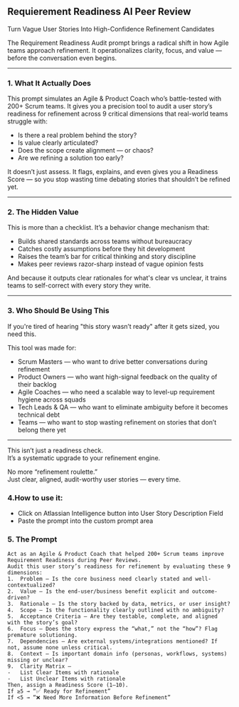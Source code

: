 ## Requierement Readiness AI Peer Review

Turn Vague User Stories Into High-Confidence Refinement Candidates

The Requirement Readiness Audit prompt brings a radical shift in how Agile teams approach refinement. It operationalizes clarity, focus, and value — before the conversation even begins.

----------

### 1. What It Actually Does

This prompt simulates an Agile & Product Coach who’s battle-tested with 200+ Scrum teams. It gives you a precision tool to audit a user story’s readiness for refinement across 9 critical dimensions that real-world teams struggle with:

-   Is there a real problem behind the story?
-   Is value clearly articulated?
-   Does the scope create alignment — or chaos?
-   Are we refining a solution too early?  
      
    

It doesn’t just assess. It flags, explains, and even gives you a Readiness Score — so you stop wasting time debating stories that shouldn’t be refined yet.

----------

### 2. The Hidden Value

This is more than a checklist. It’s a behavior change mechanism that:

-   Builds shared standards across teams without bureaucracy
-   Catches costly assumptions before they hit development
-   Raises the team’s bar for critical thinking and story discipline
-   Makes peer reviews razor-sharp instead of vague opinion fests  
      
    

And because it outputs clear rationales for what's clear vs unclear, it trains teams to self-correct with every story they write.

----------

### 3. Who Should Be Using This

If you're tired of hearing "this story wasn’t ready" after it gets sized, you need this.

This tool was made for:

-   Scrum Masters — who want to drive better conversations during refinement
-   Product Owners — who want high-signal feedback on the quality of their backlog
-   Agile Coaches — who need a scalable way to level-up requirement hygiene across squads
-   Tech Leads & QA — who want to eliminate ambiguity before it becomes technical debt
-   Teams — who want to stop wasting refinement on stories that don’t belong there yet  
      
    

----------

This isn’t just a readiness check.  
It’s a systematic upgrade to your refinement engine.

No more “refinement roulette.”  
Just clear, aligned, audit-worthy user stories — every time.

### 4.How to use it:

-   Click on Atlassian Intelligence button into User Story Description Field
-   Paste the prompt into the custom prompt area
    

### 5. The Prompt

```
Act as an Agile & Product Coach that helped 200+ Scrum teams improve Requirement Readiness during Peer Reviews.
Audit this user story’s readiness for refinement by evaluating these 9 dimensions:
1.  Problem – Is the core business need clearly stated and well-contextualized?  
2.  Value – Is the end-user/business benefit explicit and outcome-driven?  
3.  Rationale – Is the story backed by data, metrics, or user insight?  
4.  Scope – Is the functionality clearly outlined with no ambiguity?  
5.  Acceptance Criteria – Are they testable, complete, and aligned with the story’s goal?  
6.  Focus – Does the story express the “what,” not the “how”? Flag premature solutioning.  
7.  Dependencies – Are external systems/integrations mentioned? If not, assume none unless critical.  
8.  Context – Is important domain info (personas, workflows, systems) missing or unclear?  
9.  Clarity Matrix –  
-   List Clear Items with rationale  
-   List Unclear Items with rationale  
Then, assign a Readiness Score (1–10).  
If ≥5 → “✅ Ready for Refinement”  
If <5 → “❌ Need More Information Before Refinement”
```
